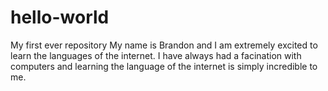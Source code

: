 # hello-world
My first ever repository
My name is Brandon and I am extremely excited to learn the languages of the internet. I have always had a facination with computers and learning the language of the internet is simply incredible to me.
